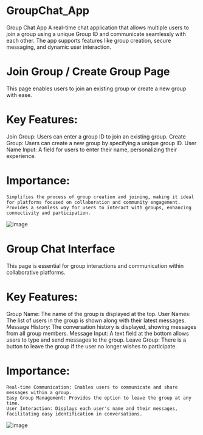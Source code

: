 # GroupChat_App
Group Chat App A real-time chat application that allows multiple users to join a group using a unique Group ID and communicate seamlessly with each other. The app supports features like group creation, secure messaging, and dynamic user interaction.

# Join Group / Create Group Page
This page enables users to join an existing group or create a new group with ease.

 # Key Features:
   Join Group: Users can enter a group ID to join an existing group.
    Create Group: Users can create a new group by specifying a unique group ID.
    User Name Input: A field for users to enter their name, personalizing their experience.
  # Importance:
    Simplifies the process of group creation and joining, making it ideal for platforms focused on collaboration and community engagement.
    Provides a seamless way for users to interact with groups, enhancing connectivity and participation.

![image](https://github.com/user-attachments/assets/5d3386d7-1f3b-4414-9bae-b903d190f9e1)

# Group Chat Interface
This page is essential for group interactions and communication within collaborative platforms.

 # Key Features:
   Group Name: The name of the group is displayed at the top.
   User Names: The list of users in the group is shown along with their latest messages.
   Message History: The conversation history is displayed, showing messages from all group members.
   Message Input: A text field at the bottom allows users to type and send messages to the group.
   Leave Group: There is a button to leave the group if the user no longer wishes to participate.


  # Importance:
    Real-time Communication: Enables users to communicate and share messages within a group.
    Easy Group Management: Provides the option to leave the group at any time.
    User Interaction: Displays each user's name and their messages, facilitating easy identification in conversations.

![image](https://github.com/user-attachments/assets/37d8dde0-0bfb-4db0-9884-d900b97e9729)

